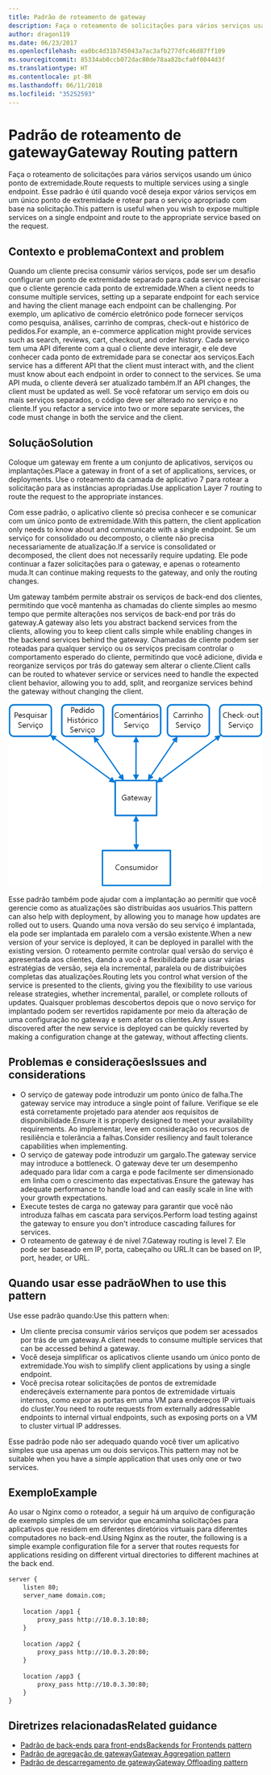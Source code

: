 ```yaml
---
title: Padrão de roteamento de gateway
description: Faça o roteamento de solicitações para vários serviços usando um único ponto de extremidade.
author: dragon119
ms.date: 06/23/2017
ms.openlocfilehash: ea0bc4d31b745043a7ac3afb277dfc46d87ff109
ms.sourcegitcommit: 85334ab0ccb072dac80de78aa82bcfa0f0044d3f
ms.translationtype: HT
ms.contentlocale: pt-BR
ms.lasthandoff: 06/11/2018
ms.locfileid: "35252593"
---
```

# <a name="gateway-routing-pattern"></a><span data-ttu-id="3bbd0-103">Padrão de roteamento de gateway</span><span class="sxs-lookup"><span data-stu-id="3bbd0-103">Gateway Routing pattern</span></span>

<span data-ttu-id="3bbd0-104">Faça o roteamento de solicitações para vários serviços usando um único ponto de extremidade.</span><span class="sxs-lookup"><span data-stu-id="3bbd0-104">Route requests to multiple services using a single endpoint.</span></span> <span data-ttu-id="3bbd0-105">Esse padrão é útil quando você deseja expor vários serviços em um único ponto de extremidade e rotear para o serviço apropriado com base na solicitação.</span><span class="sxs-lookup"><span data-stu-id="3bbd0-105">This pattern is useful when you wish to expose multiple services on a single endpoint and route to the appropriate service based on the request.</span></span>

## <a name="context-and-problem"></a><span data-ttu-id="3bbd0-106">Contexto e problema</span><span class="sxs-lookup"><span data-stu-id="3bbd0-106">Context and problem</span></span>

<span data-ttu-id="3bbd0-107">Quando um cliente precisa consumir vários serviços, pode ser um desafio configurar um ponto de extremidade separado para cada serviço e precisar que o cliente gerencie cada ponto de extremidade.</span><span class="sxs-lookup"><span data-stu-id="3bbd0-107">When a client needs to consume multiple services, setting up a separate endpoint for each service and having the client manage each endpoint can be challenging.</span></span> <span data-ttu-id="3bbd0-108">Por exemplo, um aplicativo de comércio eletrônico pode fornecer serviços como pesquisa, análises, carrinho de compras, check-out e histórico de pedidos.</span><span class="sxs-lookup"><span data-stu-id="3bbd0-108">For example, an e-commerce application might provide services such as search, reviews, cart, checkout, and order history.</span></span> <span data-ttu-id="3bbd0-109">Cada serviço tem uma API diferente com a qual o cliente deve interagir, e ele deve conhecer cada ponto de extremidade para se conectar aos serviços.</span><span class="sxs-lookup"><span data-stu-id="3bbd0-109">Each service has a different API that the client must interact with, and the client must know about each endpoint in order to connect to the services.</span></span> <span data-ttu-id="3bbd0-110">Se uma API muda, o cliente deverá ser atualizado também.</span><span class="sxs-lookup"><span data-stu-id="3bbd0-110">If an API changes, the client must be updated as well.</span></span> <span data-ttu-id="3bbd0-111">Se você refatorar um serviço em dois ou mais serviços separados, o código deve ser alterado no serviço e no cliente.</span><span class="sxs-lookup"><span data-stu-id="3bbd0-111">If you refactor a service into two or more separate services, the code must change in both the service and the client.</span></span>

## <a name="solution"></a><span data-ttu-id="3bbd0-112">Solução</span><span class="sxs-lookup"><span data-stu-id="3bbd0-112">Solution</span></span>

<span data-ttu-id="3bbd0-113">Coloque um gateway em frente a um conjunto de aplicativos, serviços ou implantações.</span><span class="sxs-lookup"><span data-stu-id="3bbd0-113">Place a gateway in front of a set of applications, services, or deployments.</span></span> <span data-ttu-id="3bbd0-114">Use o roteamento da camada de aplicativo 7 para rotear a solicitação para as instâncias apropriadas.</span><span class="sxs-lookup"><span data-stu-id="3bbd0-114">Use application Layer 7 routing to route the request to the appropriate instances.</span></span>

<span data-ttu-id="3bbd0-115">Com esse padrão, o aplicativo cliente só precisa conhecer e se comunicar com um único ponto de extremidade.</span><span class="sxs-lookup"><span data-stu-id="3bbd0-115">With this pattern, the client application only needs to know about and communicate with a single endpoint.</span></span> <span data-ttu-id="3bbd0-116">Se um serviço for consolidado ou decomposto, o cliente não precisa necessariamente de atualização.</span><span class="sxs-lookup"><span data-stu-id="3bbd0-116">If a service is consolidated or decomposed, the client does not necessarily require updating.</span></span> <span data-ttu-id="3bbd0-117">Ele pode continuar a fazer solicitações para o gateway, e apenas o roteamento muda.</span><span class="sxs-lookup"><span data-stu-id="3bbd0-117">It can continue making requests to the gateway, and only the routing changes.</span></span>

<span data-ttu-id="3bbd0-118">Um gateway também permite abstrair os serviços de back-end dos clientes, permitindo que você mantenha as chamadas do cliente simples ao mesmo tempo que permite alterações nos serviços de back-end por trás do gateway.</span><span class="sxs-lookup"><span data-stu-id="3bbd0-118">A gateway also lets you abstract backend services from the clients, allowing you to keep client calls simple while enabling changes in the backend services behind the gateway.</span></span> <span data-ttu-id="3bbd0-119">Chamadas de cliente podem ser roteadas para qualquer serviço ou os serviços precisam controlar o comportamento esperado do cliente, permitindo que você adicione, divida e reorganize serviços por trás do gateway sem alterar o cliente.</span><span class="sxs-lookup"><span data-stu-id="3bbd0-119">Client calls can be routed to whatever service or services need to handle the expected client behavior, allowing you to add, split, and reorganize services behind the gateway without changing the client.</span></span>

![](./_images/gateway-routing.png)
 
<span data-ttu-id="3bbd0-120">Esse padrão também pode ajudar com a implantação ao permitir que você gerencie como as atualizações são distribuídas aos usuários.</span><span class="sxs-lookup"><span data-stu-id="3bbd0-120">This pattern can also help with deployment, by allowing you to manage how updates are rolled out to users.</span></span> <span data-ttu-id="3bbd0-121">Quando uma nova versão do seu serviço é implantada, ela pode ser implantada em paralelo com a versão existente.</span><span class="sxs-lookup"><span data-stu-id="3bbd0-121">When a new version of your service is deployed, it can be deployed in parallel with the existing version.</span></span> <span data-ttu-id="3bbd0-122">O roteamento permite controlar qual versão do serviço é apresentada aos clientes, dando a você a flexibilidade para usar várias estratégias de versão, seja ela incremental, paralela ou de distribuições completas das atualizações.</span><span class="sxs-lookup"><span data-stu-id="3bbd0-122">Routing lets you control what version of the service is presented to the clients, giving you the flexibility to use various release strategies, whether incremental, parallel, or complete rollouts of updates.</span></span> <span data-ttu-id="3bbd0-123">Quaisquer problemas descobertos depois que o novo serviço for implantado podem ser revertidos rapidamente por meio da alteração de uma configuração no gateway e sem afetar os clientes.</span><span class="sxs-lookup"><span data-stu-id="3bbd0-123">Any issues discovered after the new service is deployed can be quickly reverted by making a configuration change at the gateway, without affecting clients.</span></span>

## <a name="issues-and-considerations"></a><span data-ttu-id="3bbd0-124">Problemas e considerações</span><span class="sxs-lookup"><span data-stu-id="3bbd0-124">Issues and considerations</span></span>

- <span data-ttu-id="3bbd0-125">O serviço de gateway pode introduzir um ponto único de falha.</span><span class="sxs-lookup"><span data-stu-id="3bbd0-125">The gateway service may introduce a single point of failure.</span></span> <span data-ttu-id="3bbd0-126">Verifique se ele está corretamente projetado para atender aos requisitos de disponibilidade.</span><span class="sxs-lookup"><span data-stu-id="3bbd0-126">Ensure it is properly designed to meet your availability requirements.</span></span> <span data-ttu-id="3bbd0-127">Ao implementar, leve em consideração os recursos de resiliência e tolerância a falhas.</span><span class="sxs-lookup"><span data-stu-id="3bbd0-127">Consider resiliency and fault tolerance capabilities when implementing.</span></span>
- <span data-ttu-id="3bbd0-128">O serviço de gateway pode introduzir um gargalo.</span><span class="sxs-lookup"><span data-stu-id="3bbd0-128">The gateway service may introduce a bottleneck.</span></span> <span data-ttu-id="3bbd0-129">O gateway deve ter um desempenho adequado para lidar com a carga e pode facilmente ser dimensionado em linha com o crescimento das expectativas.</span><span class="sxs-lookup"><span data-stu-id="3bbd0-129">Ensure the gateway has adequate performance to handle load and can easily scale in line with your growth expectations.</span></span>
- <span data-ttu-id="3bbd0-130">Execute testes de carga no gateway para garantir que você não introduza falhas em cascata para serviços.</span><span class="sxs-lookup"><span data-stu-id="3bbd0-130">Perform load testing against the gateway to ensure you don't introduce cascading failures for services.</span></span>
- <span data-ttu-id="3bbd0-131">O roteamento de gateway é de nível 7.</span><span class="sxs-lookup"><span data-stu-id="3bbd0-131">Gateway routing is level 7.</span></span> <span data-ttu-id="3bbd0-132">Ele pode ser baseado em IP, porta, cabeçalho ou URL.</span><span class="sxs-lookup"><span data-stu-id="3bbd0-132">It can be based on IP, port, header, or URL.</span></span>

## <a name="when-to-use-this-pattern"></a><span data-ttu-id="3bbd0-133">Quando usar esse padrão</span><span class="sxs-lookup"><span data-stu-id="3bbd0-133">When to use this pattern</span></span>

<span data-ttu-id="3bbd0-134">Use esse padrão quando:</span><span class="sxs-lookup"><span data-stu-id="3bbd0-134">Use this pattern when:</span></span>

- <span data-ttu-id="3bbd0-135">Um cliente precisa consumir vários serviços que podem ser acessados por trás de um gateway.</span><span class="sxs-lookup"><span data-stu-id="3bbd0-135">A client needs to consume multiple services that can be accessed behind a gateway.</span></span>
- <span data-ttu-id="3bbd0-136">Você deseja simplificar os aplicativos cliente usando um único ponto de extremidade.</span><span class="sxs-lookup"><span data-stu-id="3bbd0-136">You wish to simplify client applications by using a single endpoint.</span></span>
- <span data-ttu-id="3bbd0-137">Você precisa rotear solicitações de pontos de extremidade endereçáveis externamente para pontos de extremidade virtuais internos, como expor as portas em uma VM para endereços IP virtuais do cluster.</span><span class="sxs-lookup"><span data-stu-id="3bbd0-137">You need to route requests from externally addressable endpoints to internal virtual endpoints, such as exposing ports on a VM to cluster virtual IP addresses.</span></span>

<span data-ttu-id="3bbd0-138">Esse padrão pode não ser adequado quando você tiver um aplicativo simples que usa apenas um ou dois serviços.</span><span class="sxs-lookup"><span data-stu-id="3bbd0-138">This pattern may not be suitable when you have a simple application that uses only one or two services.</span></span>

## <a name="example"></a><span data-ttu-id="3bbd0-139">Exemplo</span><span class="sxs-lookup"><span data-stu-id="3bbd0-139">Example</span></span>

<span data-ttu-id="3bbd0-140">Ao usar o Nginx como o roteador, a seguir há um arquivo de configuração de exemplo simples de um servidor que encaminha solicitações para aplicativos que residem em diferentes diretórios virtuais para diferentes computadores no back-end.</span><span class="sxs-lookup"><span data-stu-id="3bbd0-140">Using Nginx as the router, the following is a simple example configuration file for a server that routes requests for applications residing on different virtual directories to different machines at the back end.</span></span>

```
server {
    listen 80;
    server_name domain.com;

    location /app1 {
        proxy_pass http://10.0.3.10:80;
    }

    location /app2 {
        proxy_pass http://10.0.3.20:80;
    }

    location /app3 {
        proxy_pass http://10.0.3.30:80;
    }
}
```

## <a name="related-guidance"></a><span data-ttu-id="3bbd0-141">Diretrizes relacionadas</span><span class="sxs-lookup"><span data-stu-id="3bbd0-141">Related guidance</span></span>

- [<span data-ttu-id="3bbd0-142">Padrão de back-ends para front-ends</span><span class="sxs-lookup"><span data-stu-id="3bbd0-142">Backends for Frontends pattern</span></span>](./backends-for-frontends.md)
- [<span data-ttu-id="3bbd0-143">Padrão de agregação de gateway</span><span class="sxs-lookup"><span data-stu-id="3bbd0-143">Gateway Aggregation pattern</span></span>](./gateway-aggregation.md)
- [<span data-ttu-id="3bbd0-144">Padrão de descarregamento de gateway</span><span class="sxs-lookup"><span data-stu-id="3bbd0-144">Gateway Offloading pattern</span></span>](./gateway-offloading.md)



